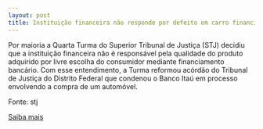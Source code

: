 ```yaml
---
layout: post
title: Instituição financeira não responde por defeito em carro financiado
---
```

<p>Por maioria a Quarta Turma do Superior Tribunal de Justiça (STJ) decidiu que a instituição financeira não é responsável pela qualidade do produto adquirido por livre escolha do consumidor mediante financiamento bancário. Com esse entendimento, a Turma reformou acórdão do Tribunal de Justiça do Distrito Federal que condenou o Banco Itaú em processo envolvendo a compra de um automóvel.</p><p>Fonte: stj </p><p><a href="http://www.stj.jus.br/portal_stj/publicacao/engine.wsp?tmp.area=398&tmp.texto=93395" target="_blank">Saiba mais</a></p><p>&nbsp;</p>
